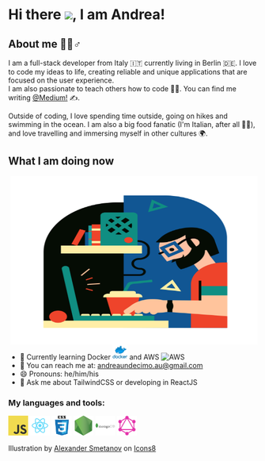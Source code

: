 # Hi there <img src="https://raw.githubusercontent.com/MartinHeinz/MartinHeinz/master/wave.gif" style="max-width:100%;" width="30px">,  I am Andrea!

## About me 🙋‍♂️♂️

I am a full-stack developer from Italy 🇮🇹 currently living in Berlin 🇩🇪. I love to code my ideas to life, creating reliable and unique applications that are focused on the user experience. 
<br/>I am also passionate to teach others how to code 👨‍🏫. You can find me writing [@Medium!](https://andreaundecimo-au.medium.com/) ✍️.
 
Outside of coding, I love spending time outside, going on hikes and swimming in the ocean. I am also a big food fanatic (I'm Italian, after all 🤷‍♂️), and love travelling and immersing myself in other cultures 🌍.

## What I am doing now

<img alt="illustration of web developer with laptop" src="./assets/polar-14.svg" style="max-width:100%;" width="500" height="340" align="right">

*  🌱 Currently learning Docker <img alt="Docker" src="https://raw.githubusercontent.com/github/explore/80688e429a7d4ef2fca1e82350fe8e3517d3494d/topics/docker/docker.png" style="max-width:100%;" height="30"> and AWS  <img alt="AWS" src="http://d3gih7jbfe3jlq.cloudfront.net/AWS-Podcast-Title-Art.jpg" style="max-width:100%;" height="30" >
* 📮 You can reach me at: andreaundecimo.au@gmail.com
* 😄 Pronouns: he/him/his
* 💬 Ask me about TailwindCSS or developing in ReactJS

### My languages and tools: 
<code><img height="40" alt="Javascript" src="https://raw.githubusercontent.com/github/explore/80688e429a7d4ef2fca1e82350fe8e3517d3494d/topics/javascript/javascript.png"></code>
<code><img height="40" alt="ReactJs" src="https://raw.githubusercontent.com/github/explore/80688e429a7d4ef2fca1e82350fe8e3517d3494d/topics/react/react.png"></code>
<code><img height="40" alt="Css" src="https://raw.githubusercontent.com/github/explore/80688e429a7d4ef2fca1e82350fe8e3517d3494d/topics/css/css.png"></code>
<code><img height="40" alt="NodeJs" src="https://raw.githubusercontent.com/github/explore/80688e429a7d4ef2fca1e82350fe8e3517d3494d/topics/nodejs/nodejs.png"></code>
<code><img height="40" alt="MongoDB" src="https://raw.githubusercontent.com/github/explore/80688e429a7d4ef2fca1e82350fe8e3517d3494d/topics/mongodb/mongodb.png"></code>
<code><img height="40" alt="MongoDB" src="https://raw.githubusercontent.com/github/explore/80688e429a7d4ef2fca1e82350fe8e3517d3494d/topics/graphql/graphql.png"></code>



Illustration by [Alexander Smetanov](https://dribbble.com/Smetanov/about) on [Icons8](https://icons8.com/)
